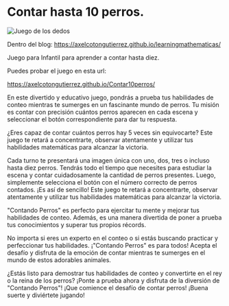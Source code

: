 # Contar hasta 10 perros.

![Juego de los dedos](https://axelcotongutierrez.github.io/learningmathematicas/assets/images//posts/Contar10/contar10perros.jpg)

Dentro del blog: https://axelcotongutierrez.github.io/learningmathematicas/

Juego para Infantil para aprender a contar hasta diez.

Puedes probar el juego en esta url:

https://axelcotongutierrez.github.io/Contar10perros/

En este divertido y educativo juego, pondrás a prueba tus habilidades de conteo mientras te sumerges en un fascinante mundo de perros. Tu misión es contar con precisión cuántos perros aparecen en cada escena y seleccionar el botón correspondiente para dar tu respuesta.

¿Eres capaz de contar cuántos perros hay 5 veces sin equivocarte? Este juego te retará a concentrarte, observar atentamente y utilizar tus habilidades matemáticas para alcanzar la victoria.

Cada turno te presentará una imagen única con uno, dos, tres o incluso hasta diez perros. Tendrás todo el tiempo que necesites para estudiar la escena y contar cuidadosamente la cantidad de perros presentes. Luego, simplemente selecciona el botón con el número correcto de perros contados. ¡Es así de sencillo! Este juego te retará a concentrarte, observar atentamente y utilizar tus habilidades matemáticas para alcanzar la victoria.

"Contando Perros" es perfecto para ejercitar tu mente y mejorar tus habilidades de conteo. Además, es una manera divertida de poner a prueba tus conocimientos y superar tus propios récords.

No importa si eres un experto en el conteo o si estás buscando practicar y perfeccionar tus habilidades. ¡"Contando Perros" es para todos! Acepta el desafío y disfruta de la emoción de contar mientras te sumerges en el mundo de estos adorables animales.

¿Estás listo para demostrar tus habilidades de conteo y convertirte en el rey o la reina de los perros? ¡Ponte a prueba ahora y disfruta de la diversión de "Contando Perros"! ¡Que comience el desafío de contar perros! ¡Buena suerte y diviértete jugando!